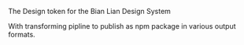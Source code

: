 The Design token for the Bian Lian Design System 

With transforming pipline to publish as npm package in various output formats. 
